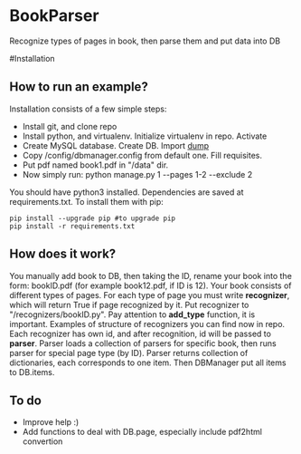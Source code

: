BookParser
==========

Recognize types of pages in book, then parse them and put data into DB

#Installation

How to run an example?
----------------------

Installation consists of a few simple steps:

* Install git, and clone repo
* Install python, and virtualenv. Initialize virtualenv in repo. Activate
* Create MySQL database. Create DB. Import [dump](https://bitbucket.org/vindex10/bookparse/downloads/bookdata.dump.tgz)
* Copy /config/dbmanager.config from default one. Fill requisites.
* Put pdf named book1.pdf in "/data" dir.
* Now simply run: python manage.py 1 --pages 1-2 --exclude 2

You should have python3 installed.
Dependencies are saved at requirements.txt.
To install them with pip:

    pip install --upgrade pip #to upgrade pip
    pip install -r requirements.txt

How does it work?
-----------------

You manually add book to DB, then taking the ID, rename your book into the form: bookID.pdf (for example book12.pdf, if ID is 12). Your book consists of different types of pages. For each type of page you must write **recognizer**, which will return True if page recognized by it. Put recognizer to "/recognizers/bookID.py". Pay attention to __add_type__ function, it is important. Examples of structure of recognizers you can find now in repo. Each recognizer has own id, and after recognition, id will be passed to **parser**. Parser loads a collection of parsers for specific book, then runs parser for special page type (by ID). Parser returns collection of dictionaries, each corresponds to one item. Then DBManager put all items to DB.items.

To do
-----
* Improve help :)
* Add functions to deal with DB.page, especially include pdf2html convertion